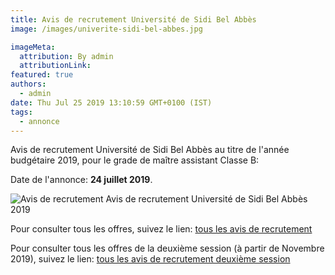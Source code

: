 ```yaml
---
title: Avis de recrutement Université de Sidi Bel Abbès
image: /images/univerite-sidi-bel-abbes.jpg

imageMeta:
  attribution: By admin
  attributionLink:
featured: true
authors:
  - admin
date: Thu Jul 25 2019 13:10:59 GMT+0100 (IST)
tags:
  - annonce
---
```


Avis de recrutement Université de Sidi Bel Abbès au titre de l'année budgétaire 2019, pour le grade de maître assistant Classe B:

Date de l'annonce: **24 juillet 2019**.

![Avis de recrutement Avis de recrutement Université de Sidi Bel Abbès 2019 ](/images/avis-de-recrutement-universite-de-sidi-bel-abbes.jpg)


Pour consulter tous les offres, suivez le lien: [tous les avis de recrutement](/tous_les_avis_de_recrutement_annee_budgetaire_2019/)

Pour consulter tous les offres de la deuxième session (à partir de Novembre 2019), suivez le lien: [tous les avis de recrutement deuxième session](/tous-les-avis-de-recrutement-mitre-assistant-classe-b-au-titre-de-l-annee-2019-deuxieme-session/)
